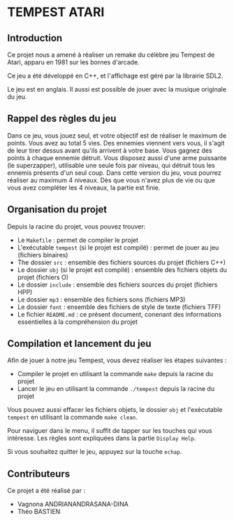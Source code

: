 # TEMPEST ATARI

## Introduction
Ce projet nous a amené à réaliser un remake du célèbre jeu Tempest de Atari, apparu en 1981 sur les bornes d'arcade. 

Ce jeu a été développé en C++, et l'affichage est géré par la librairie SDL2.

Le jeu est en anglais. Il aussi est possible de jouer avec la musique originale du jeu.

## Rappel des règles du jeu
Dans ce jeu, vous jouez seul, et votre objectif est de réaliser le maximum de points. Vous avez au total 5 vies. Des ennemies viennent vers vous, il s'agit de leur tirer dessus avant qu'ils arrivent à votre base. Vous gagnez des points à chaque ennemie détruit. Vous disposez aussi d'une arme puissante (le superzapper), utilisable une seule fois par niveau, qui détruit tous les ennemis présents d'un seul coup. Dans cette version du jeu, vous pourrez réaliser au maximum 4 niveaux. Dès que vous n'avez plus de vie ou que vous avez compléter les 4 niveaux, la partie est finie.

## Organisation du projet
Depuis la racine du projet, vous pouvez trouver:
- Le `Makefile` : permet de compiler le projet
- L'exécutable `tempest` (si le projet est compilé) : permet de jouer au jeu (fichiers binaires)
- The dossier `src` : ensemble des fichiers sources du projet (fichiers C++)
- Le dossier `obj` (si le projet est compilé) : ensemble des fichiers objets du projet (fichiers O)
- Le dossier `include` : ensemble des fichiers sources du projet (fichiers HPP)
- Le dossier `mp3` : ensemble des fichiers sons (fichiers MP3)
- Le dossier `font` : ensemble des fichiers de style de texte (fichiers TFF)
- Le fichier `README.md` : ce présent document, conenant des informations essentielles à la compréhension du projet

## Compilation et lancement du jeu
Afin de jouer à notre jeu Tempest, vous devez réaliser les étapes suivantes :
- Compiler le projet en utilisant la commande `make` depuis la racine du projet
- Lancer le jeu en utilisant la commande `./tempest` depuis la racine du projet

Vous pouvez aussi effacer les fichiers objets, le dossier `obj` et l'exécutable `tempest` en utilisant la commande `make clean`.

Pour naviguer dans le menu, il suffit de tapper sur les touches qui vous intéresse. Les règles sont expliquées dans la partie `Display Help`.

Si vous souhaitez quitter le jeu, appuyez sur la touche `echap`.


## Contributeurs
Ce projet a été réalisé par :
- Vagnona ANDRIANANDRASANA-DINA
- Théo BASTIEN
